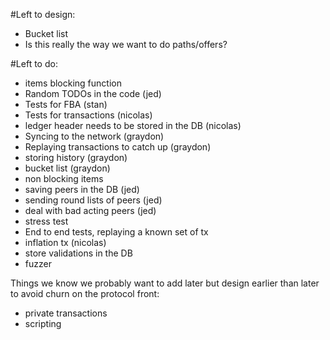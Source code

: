 #Left to design:
- Bucket list
- Is this really the way we want to do paths/offers?


#Left to do:
- items blocking function
 - Random TODOs in the code (jed)
 - Tests for FBA (stan)
 - Tests for transactions (nicolas)
 - ledger header needs to be stored in the DB (nicolas)
 - Syncing to the network (graydon)
 - Replaying transactions to catch up (graydon)
 - storing history (graydon)
 - bucket list (graydon)
- non blocking items
 - saving peers in the DB (jed)
 - sending round lists of peers (jed)
 - deal with bad acting peers (jed)
 - stress test
 - End to end tests, replaying a known set of tx  
 - inflation tx (nicolas)
 - store validations in the DB
 - fuzzer



Things we know we probably want to add later but design earlier than later
to avoid churn on the protocol front:
- private transactions
- scripting






